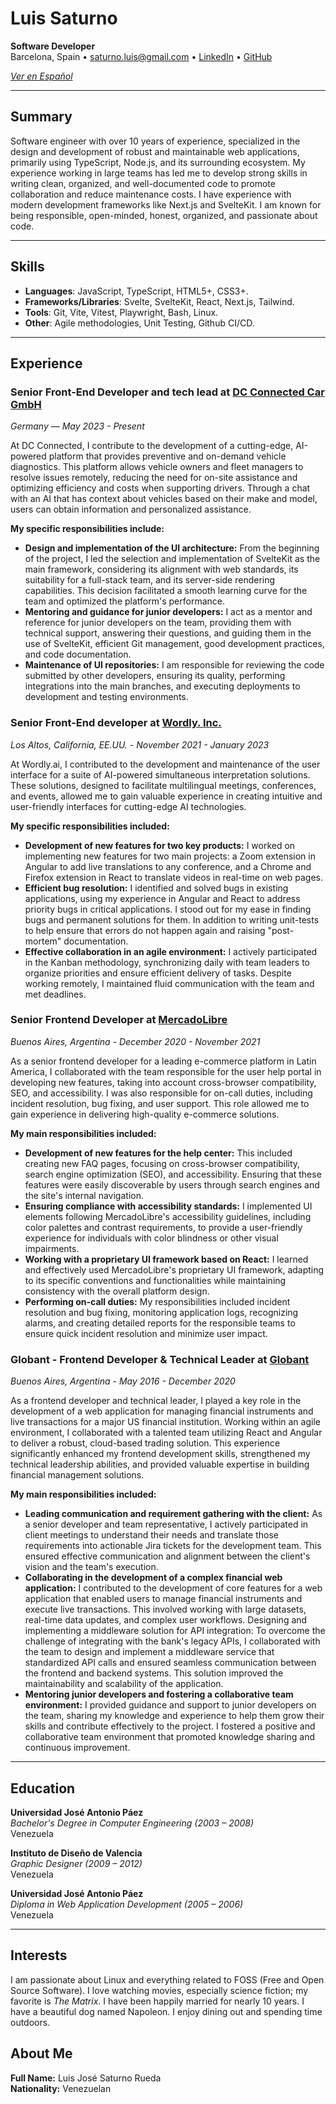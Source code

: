 # Luis Saturno

**Software Developer**  
Barcelona, Spain •
[saturno.luis@gmail.com](mailto:saturno.luis@gmail.com) •
[LinkedIn](https://www.linkedin.com/in/saturnoluis) •
[GitHub](https://github.com/saturnoluis)

*[Ver en Español](https://github.com/saturnoluis/personal-cv/tree/main/es)*

---

## Summary

Software engineer with over 10 years of experience, specialized in the design
and development of robust and maintainable web applications, primarily using
TypeScript, Node.js, and its surrounding ecosystem. My experience working in
large teams has led me to develop strong skills in writing clean, organized, and
well-documented code to promote collaboration and reduce maintenance costs. I
have experience with modern development frameworks like Next.js and SvelteKit. I
am known for being responsible, open-minded, honest, organized, and passionate
about code.

---

## Skills
- **Languages**: JavaScript, TypeScript, HTML5+, CSS3+.
- **Frameworks/Libraries**: Svelte, SvelteKit, React, Next.js, Tailwind.
- **Tools**: Git, Vite, Vitest, Playwright, Bash, Linux.
- **Other**: Agile methodologies, Unit Testing, Github CI/CD.

---

## Experience

### Senior Front-End Developer and tech lead at [DC Connected Car GmbH](https://www.dc-connected.de/en)
*Germany* — *May 2023 - Present*

At DC Connected, I contribute to the development of a cutting-edge, AI-powered
platform that provides preventive and on-demand vehicle diagnostics. This
platform allows vehicle owners and fleet managers to resolve issues remotely,
reducing the need for on-site assistance and optimizing efficiency and costs
when supporting drivers. Through a chat with an AI that has context about
vehicles based on their make and model, users can obtain information and
personalized assistance.

**My specific responsibilities include:**

* **Design and implementation of the UI architecture:** From the beginning of the
  project, I led the selection and implementation of SvelteKit as the main
  framework, considering its alignment with web standards, its suitability for a
  full-stack team, and its server-side rendering capabilities. This decision
  facilitated a smooth learning curve for the team and optimized the platform's
  performance.
* **Mentoring and guidance for junior developers:** I act as a mentor and reference
  for junior developers on the team, providing them with technical support,
  answering their questions, and guiding them in the use of SvelteKit, efficient
  Git management, good development practices, and code documentation.
* **Maintenance of UI repositories:** I am responsible for reviewing the code
  submitted by other developers, ensuring its quality, performing integrations
  into the main branches, and executing deployments to development and testing
  environments.

### Senior Front-End developer at [Wordly. Inc.](https://www.wordly.ai/)
*Los Altos, California, EE.UU.* - *November 2021 - January 2023*

At Wordly.ai, I contributed to the development and maintenance of the user
interface for a suite of AI-powered simultaneous interpretation solutions. These
solutions, designed to facilitate multilingual meetings, conferences, and
events, allowed me to gain valuable experience in creating intuitive and
user-friendly interfaces for cutting-edge AI technologies.

**My specific responsibilities included:**

* **Development of new features for two key products:** I worked on implementing
  new features for two main projects: a Zoom extension in Angular to add live
  translations to any conference, and a Chrome and Firefox extension in React to
  translate videos in real-time on web pages.
* **Efficient bug resolution:** I identified and solved bugs in existing
  applications, using my experience in Angular and React to address priority bugs
  in critical applications. I stood out for my ease in finding bugs and permanent
  solutions for them. In addition to writing unit-tests to help ensure that errors
  do not happen again and raising "post-mortem" documentation.
* **Effective collaboration in an agile environment:** I actively participated
  in the Kanban methodology, synchronizing daily with team leaders to organize
  priorities and ensure efficient delivery of tasks. Despite working remotely, I
  maintained fluid communication with the team and met deadlines.

### Senior Frontend Developer at [MercadoLibre](https://mercadolibre.com.ar)
*Buenos Aires, Argentina* - *December 2020 - November 2021*

As a senior frontend developer for a leading e-commerce platform in Latin
America, I collaborated with the team responsible for the user help portal in
developing new features, taking into account cross-browser compatibility, SEO,
and accessibility. I was also responsible for on-call duties, including incident
resolution, bug fixing, and user support. This role allowed me to gain
experience in delivering high-quality e-commerce solutions.

**My main responsibilities included:**

* **Development of new features for the help center:** This included creating
  new FAQ pages, focusing on cross-browser compatibility, search engine
  optimization (SEO), and accessibility. Ensuring that these features were easily
  discoverable by users through search engines and the site's internal navigation.
* **Ensuring compliance with accessibility standards:** I implemented UI
  elements following MercadoLibre's accessibility guidelines, including color
  palettes and contrast requirements, to provide a user-friendly experience for
  individuals with color blindness or other visual impairments.
* **Working with a proprietary UI framework based on React:** I learned and
  effectively used MercadoLibre's proprietary UI framework, adapting to its
  specific conventions and functionalities while maintaining consistency with the
  overall platform design.
* **Performing on-call duties:** My responsibilities included incident
  resolution and bug fixing, monitoring application logs, recognizing alarms, and
  creating detailed reports for the responsible teams to ensure quick incident
  resolution and minimize user impact.

### Globant - Frontend Developer & Technical Leader at [Globant](https://www.globant.com/)
*Buenos Aires, Argentina* - *May 2016 - December 2020*

As a frontend developer and technical leader, I played a key role in the
development of a web application for managing financial instruments and live
transactions for a major US financial institution.  Working within an agile
environment, I collaborated with a talented team utilizing React and Angular to
deliver a robust, cloud-based trading solution. This experience significantly
enhanced my frontend development skills, strengthened my technical leadership
abilities, and provided valuable expertise in building financial management
solutions.

**My main responsibilities included:**

* **Leading communication and requirement gathering with the client:** As a
  senior developer and team representative, I actively participated in client
  meetings to understand their needs and translate those requirements into
  actionable Jira tickets for the development team. This ensured effective
  communication and alignment between the client's vision and the team's
  execution.
* **Collaborating in the development of a complex financial web application:** I
  contributed to the development of core features for a web application that
  enabled users to manage financial instruments and execute live transactions.
  This involved working with large datasets, real-time data updates, and complex
  user workflows. Designing and implementing a middleware solution for API
  integration: To overcome the challenge of integrating with the bank's legacy
  APIs, I collaborated with the team to design and implement a middleware service
  that standardized API calls and ensured seamless communication between the
  frontend and backend systems. This solution improved the maintainability and
  scalability of the application.
* **Mentoring junior developers and fostering a collaborative team environment:**
  I provided guidance and support to junior developers on the team,
  sharing my knowledge and experience to help them grow their skills and
  contribute effectively to the project. I fostered a positive and collaborative
  team environment that promoted knowledge sharing and continuous improvement.

---

## Education

**Universidad José Antonio Páez**  
*Bachelor's Degree in Computer Engineering (2003 – 2008)*  
Venezuela

**Instituto de Diseño de Valencia**  
*Graphic Designer (2009 – 2012)*  
Venezuela

**Universidad José Antonio Páez**  
*Diploma in Web Application Development (2005 – 2006)*  
Venezuela

---

## Interests
I am passionate about Linux and everything related to FOSS (Free and Open Source
Software). I love watching movies, especially science fiction; my favorite is
*The Matrix*. I have been happily married for nearly 10 years. I have a
beautiful dog named Napoleon. I enjoy dining out and spending time outdoors.

## About Me

**Full Name:** Luis José Saturno Rueda  
**Nationality:** Venezuelan  

